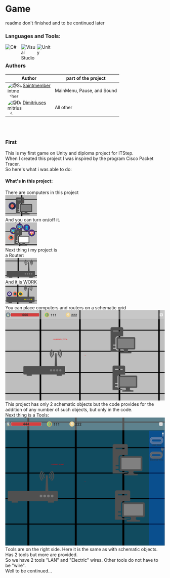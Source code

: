 # Game
readme don't finished and to be continued later

### Languages and Tools:
[<img align="left" alt="C#" width="50px" src="https://img.icons8.com/color/96/000000/c-sharp-logo.png" />][webdevplaylist]
[<img align="left" alt="Visual Studio" width="50px" src="https://img.icons8.com/color/96/000000/visual-studio.png" />][webdevplaylist]
[<img align="left" alt="Unity" width="50px" src="https://icon-library.com/images/unity-icon/unity-icon-1.jpg" />][webdevplaylist]
<br />
<br />
### Authors
Author|part of the project
------|-------------------
[<img style="border-radius: 50%;" align="left" src="https://avatars3.githubusercontent.com/u/35995268?s=96&amp;v=4" alt="@Saintmember" width="48" height="48" />][webdevplaylist]<a href="https://github.com/Saintmember"/>Saintmember</a>| MainMenu, Pause, and Sound
[<img style="border-radius: 50%;" align="left" src="https://avatars3.githubusercontent.com/u/35993835?s=96&amp;v=4" alt="@Dimitriuses" width="48" height="48" />][webdevplaylist]<a href="https://github.com/Dimitriuses"/>Dimitriuses</a>| All other
<br />
<br />

### First
This is my first game on Unity and diploma project for ITStep.<br />
When I created this project I was inspired by the program Cisco Packet Tracer.<br />
So here's what i was able to do:<br />
#### What's in this project:
There are computers in this project<br>
<img alt="" width="100px" src="https://raw.githubusercontent.com/Dimitriuses/Duplom/master/Screenshots/Screenshot_129.png" /><br>
And you can turn on/off it.<br>
<img alt="" width="100px" src="https://raw.githubusercontent.com/Dimitriuses/Duplom/master/Screenshots/Screenshot_130.png" /><br>
Next thing i my project is<Br>
a Router:<br>
<img alt="" width="100px" src="https://raw.githubusercontent.com/Dimitriuses/Duplom/master/Screenshots/Screenshot_131.png" /><br>
And it is WORK<br>
<img alt="" width="100px" src="https://raw.githubusercontent.com/Dimitriuses/Duplom/master/Screenshots/Screenshot_132.png" /><br>
You can place computers and routers on a schematic grid<br>
<img alt="" width="1000px" src="https://raw.githubusercontent.com/Dimitriuses/Duplom/master/Screenshots/Screenshot_133.png" /><br>
This project has only 2 schematic objects but the code provides for the addition of any number of such objects, but only in the code.<br>
Next thing is a Tools:<br>
<img alt="" width="1000px" src="https://raw.githubusercontent.com/Dimitriuses/Duplom/master/Screenshots/image027.png" /><br>
Tools are on the right side. Here it is the same as with schematic objects. Has 2 tools but more are provided.<br>
So we have 2 tools "LAN" and "Electric" wires. Other tools do not have to be "wire".<br>
Well to be continued...

[webdevplaylist]: https://www.youtube.com
